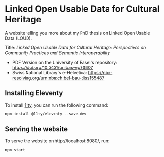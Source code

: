 # Linked Open Usable Data for Cultural Heritage
A website telling you more about my PhD thesis on Linked Open Usable Data (LOUD).

Title: *Linked Open Usable Data for Cultural Heritage: Perspectives on Community Practices and Semantic Interoperability*

- PDF Version on the University of Basel's repository: <https://doi.org/10.5451/unibas-ep96807>
- Swiss National Library's e-Helvetica: <https://nbn-resolving.org/urn:nbn:ch:bel-bau-diss155487>

## Installing Eleventy

To install [11ty](https://www.11ty.dev/), you can run the following command:

```
npm install @11ty/eleventy --save-dev
```

## Serving the website

To serve the website on http://localhost:8080/, run:

```
npm start
```